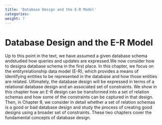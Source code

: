 ```yaml
---
title: 'Database Design and the E-R Model' 
categories:
weight: 7
--- 
```


# Database Design and the E-R Model

Up to this point in the text, we have assumed a given database schema andstudied how queries and updates are expressed.We now consider how to designa database schema in the first place. In this chapter, we focus on the entityrelationship data model (E-R), which provides a means of identifying entities to be represented in the database and how those entities are related. Ultimately, the database design will be expressed in terms of a relational database design and an associated set of constraints. We show in this chapter how an E-R design can be transformed into a set of relation schemas and how some of the constraints can be captured in that design. Then, in Chapter 8, we consider in detail whether a set of relation schemas is a good or bad database design and study the process of creating good designs using a broader set of constraints. These two chapters cover the fundamental concepts of database design.